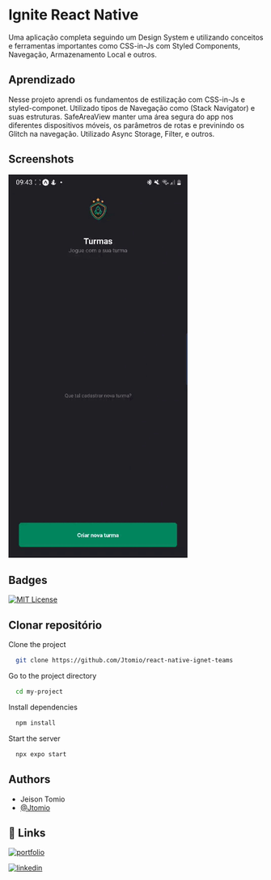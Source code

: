 # Ignite React Native

Uma aplicação completa seguindo um Design System e utilizando conceitos e ferramentas importantes como CSS-in-Js com Styled Components, Navegação, Armazenamento Local e outros.

## Aprendizado

Nesse projeto aprendi os fundamentos de estilização com CSS-in-Js e styled-componet. Utilizado tipos de Navegação como (Stack Navigator) e suas estruturas. SafeAreaView manter uma área segura do app nos diferentes dispositivos móveis, os parâmetros de rotas e previnindo os Glitch na navegação. Utilizado Async Storage, Filter, e outros.

## Screenshots

![App Screenshot](./assets/review.gif)

## Badges

[![MIT License](https://img.shields.io/badge/License-MIT-green.svg)](https://choosealicense.com/licenses/mit/)

## Clonar repositório

Clone the project

```bash
  git clone https://github.com/Jtomio/react-native-ignet-teams
```

Go to the project directory

```bash
  cd my-project
```

Install dependencies

```bash
  npm install
```

Start the server

```bash
  npx expo start
```

## Authors

- Jeison Tomio
- [@Jtomio](https://www.github.com/Jtomio)

## 🔗 Links

[![portfolio](https://img.shields.io/badge/my_portfolio-000?style=for-the-badge&logo=ko-fi&logoColor=white)](https://portfoliojeison.vercel.app/)

[![linkedin](https://img.shields.io/badge/linkedin-0A66C2?style=for-the-badge&logo=linkedin&logoColor=white)](https://www.linkedin.com/in/jeison-tomio/)
